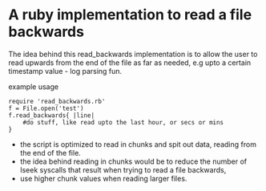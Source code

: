 A ruby implementation to read a file backwards
=====

 The idea behind this read_backwards implementation is to allow the user to read upwards from the end of the file as far as needed, e.g upto a certain timestamp value - log parsing fun.

example usage

    require 'read_backwards.rb'
    f = File.open('test')
    f.read_backwards{ |line|
   	 	#do stuff, like read upto the last hour, or secs or mins
    }

- the script is optimized to read in chunks and spit out data, reading from the end of the file.
- the idea behind reading in chunks would be to reduce the number of lseek syscalls that result when trying to read a file backwards, 
- use higher chunk values when reading larger files.
